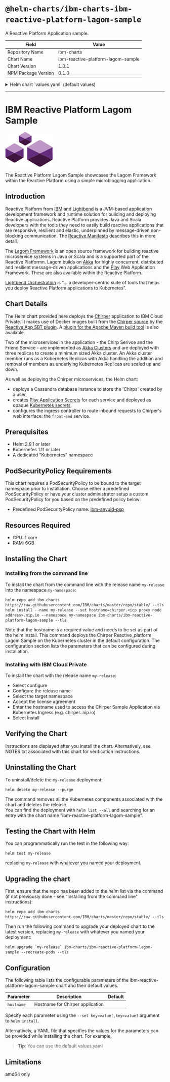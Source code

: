 # `@helm-charts/ibm-charts-ibm-reactive-platform-lagom-sample`

A Reactive Platform Application sample.

| Field               | Value                              |
| ------------------- | ---------------------------------- |
| Repository Name     | ibm-charts                         |
| Chart Name          | ibm-reactive-platform-lagom-sample |
| Chart Version       | 1.0.1                              |
| NPM Package Version | 0.1.0                              |

<details>

<summary>Helm chart `values.yaml` (default values)</summary>

```yaml
###############################################################################
###################### Reactive Platform Lagom Sample #########################
###############################################################################

###############################################################################
## for github.com charts
###############################################################################
arch: amd64

###############################################################################
## Common image variables
###############################################################################
image:
  repository: ibmcom
  pullPolicy: IfNotPresent
  imageTags:
    activity: 1.0.0-c5bc76a
    chirp: 1.0.0-c5bc76a
    friend: 1.0.0-c5bc76a
    frontend: 1.0.0-c5bc76a
hostname:
resources: {}
alpineImage: alpine:3.8
```

</details>

---

# IBM Reactive Platform Lagom Sample

![Lagom logo](https://raw.githubusercontent.com/IBM/charts/master/logo/lagom-logo.png)

The Reactive Platform Lagom Sample showcases the Lagom Framework within the Reactive Platform using a simple microblogging application.

## Introduction

Reactive Platform from [IBM](https://developer.ibm.com/code/partners/reactive-platform/) and [Lightbend](http://www.lightbend.com) is a JVM-based application development framework and runtime solution for building and deploying Reactive applications. Reactive Platform provides Java and Scala developers with the tools they need to easily build reactive applications that are responsive, resilient and elastic, underpinned by message-driven non-blocking communication. The [Reactive Manifesto](https://www.reactivemanifesto.org/) describes this in more detail.

The [Lagom Framework](https://www.lagomframework.com/) is an open source framework for building reactive microservice systems in Java or Scala and is a supported part of the Reactive Platformn. Lagom builds on [Akka](http://akka.io) for highly concurrent, distributed and resilient message-driven applications and the [Play](https://www.playframework.com/) Web Application Framework. These are also available within the Reactive Platform.

[Lightbend Orchestration](https://developer.lightbend.com/docs/lightbend-orchestration/current/overview.html) is "... a developer-centric suite of tools that helps you deploy Reactive Platform applications to Kubernetes”.

## Chart Details

The Helm chart provided here deploys the [Chirper](https://github.com/lagom/lagom-java-chirper-example) application to IBM Cloud Private. It makes use of Docker images built from the [Chirper source](https://github.com/lagom/lagom-java-sbt-chirper-example/) by the [Reactive App SBT plugin](https://github.com/lightbend/sbt-reactive-app). A [plugin for the Apache Maven build tool](https://github.com/lightbend/reactive-app-maven-plugin) is also available.

Two of the microservices in the application - the Chirp Serivce and the Friend Service - are implemented as [Akka Clusters](https://doc.akka.io/docs/akka/2.5/common/cluster.html) and are deployed with three replicas to create a minimum sized Akka cluster. An Akka cluster member runs as a Kubernetes Replicas with Akka handling the addition and removal of members as underlying Kubernetes Replicas are scaled up and down.

As well as deploying the Chirper microservices, the Helm chart:

- deploys a Cassandra database instance to store the 'Chirps' created by a user,
- creates [Play Application Secrets](https://www.playframework.com/documentation/2.6.x/ApplicationSecret) for each service and deployed as opaque [Kubernetes secrets](https://kubernetes.io/docs/concepts/configuration/secret/),
- configures the ingress controller to route inbound requests to Chirper's web interface: the `front-end` service.

## Prerequisites

- Helm 2.9.1 or later
- Kubernetes 1.11 or later
- A dedicated "Kubernetes" namespace

## PodSecurityPolicy Requirements

This chart requires a PodSecurityPolicy to be bound to the target namespace prior to installation. Choose either a predefined PodSecurityPolicy or have your cluster administrator setup a custom PodSecurityPolicy for you based on the predefined policy below:

- Predefined PodSecurityPolicy name: [ibm-anyuid-psp](https://github.com/IBM/cloud-pak/blob/master/spec/security/psp/README.md)

## Resources Required

- CPU: 1 core
- RAM: 6GB

## Installing the Chart

### Installing from the command line

To install the chart from the command line with the release name `my-release` into the namespace `my-namespace`:

    helm repo add ibm-charts https://raw.githubusercontent.com/IBM/charts/master/repo/stable/ --tls
    helm install --name my-release --set hostname=chirper.<icp proxy node address>.nip.io --namespace my-namespace ibm-charts/ibm-reactive-platform-lagom-sample --tls

Note that the hostname is a required value and needs to be set as part of the helm install.
This command deploys the Chirper Reactive_platform Lagom Sample on the Kubernetes cluster in the default configuration. The configuration section lists the parameters that can be configured during installation.

### Installing with IBM Cloud Private

To install the chart with the release name `my-release`:

- Select configure
- Configure the release name
- Select the target namespace
- Accept the license agreement
- Enter the hostname used to access the Chirper Sample Application via Kubernetes Ingress (e.g. chirper.<icp proxy node address>.nip.io)
- Select Install

## Verifying the Chart

Instructions are displayed after you install the chart. Alternatively, see NOTES.txt associated with this chart for verification instructions.

## Uninstalling the Chart

To uninstall/delete the `my-release` deployment:

    helm delete my-release --purge

The command removes all the Kubernetes components associated with the chart and deletes the release.  
You can find the deployment with `helm list --all` and searching for an entry with the chart name "ibm-reactive-platform-lagom-sample".

## Testing the Chart with Helm

You can programmatically run the test in the following way:

    helm test my-release

replacing `my-release` with whatever you named your deployment.

## Upgrading the chart

First, ensure that the repo has been added to the helm list via the command (if not previously done - see "Installing from the command line" instructions):

    helm repo add ibm-charts https://raw.githubusercontent.com/IBM/charts/master/repo/stable/ --tls

Then run the following command to upgrade your deployed chart to the latest version, replacing `my-release` with whatever you named your deployment:

    helm upgrade `my-release` ibm-charts/ibm-reactive-platform-lagom-sample --recreate-pods --tls

## Configuration

The following table lists the configurable parameters of the ibm-reactive-platform-lagom-sample chart and their default values.

| Parameter  | Description                      | Default |
| ---------- | -------------------------------- | ------- |
| `hostname` | Hostname for Chirper application |         |

Specify each parameter using the `--set key=value[,key=value]` argument to `helm install`.

Alternatively, a YAML file that specifies the values for the parameters can be provided while installing the chart. For example,

> **Tip**: You can use the default values.yaml

## Limitations

amd64 only
